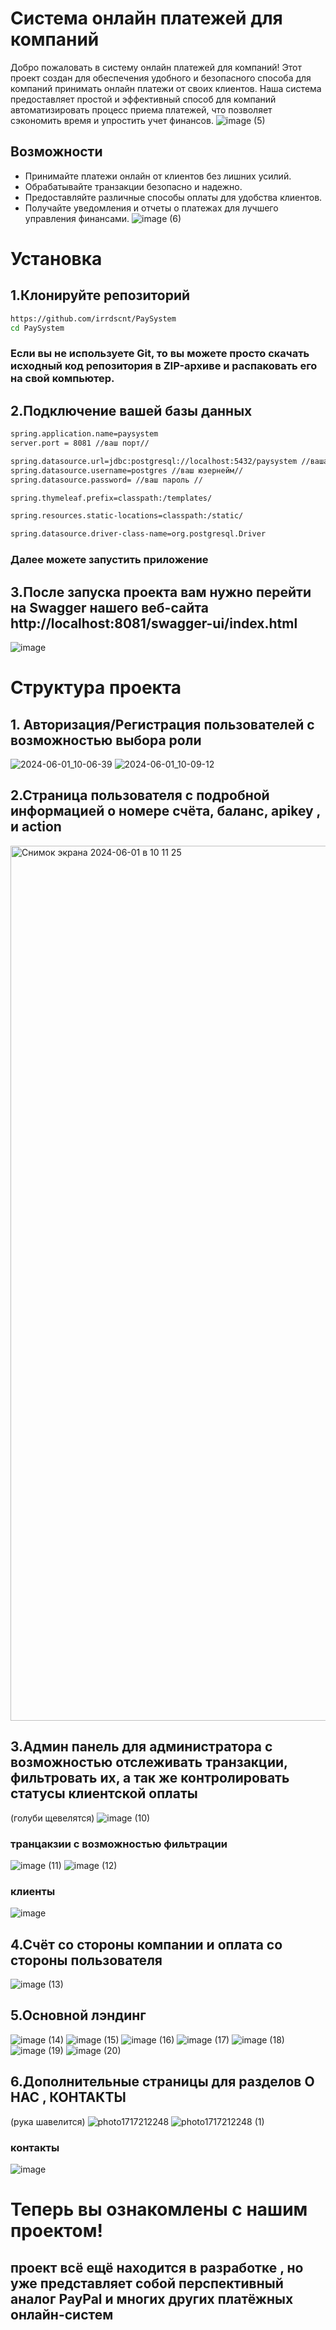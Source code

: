 # Система онлайн платежей для компаний

Добро пожаловать в систему онлайн платежей для компаний! Этот проект создан для обеспечения удобного и безопасного способа для компаний принимать онлайн платежи от своих клиентов. Наша система предоставляет простой и эффективный способ для компаний автоматизировать процесс приема платежей, что позволяет сэкономить время и упростить учет финансов.
![image (5)](https://github.com/irrdscnt/PaySystem/assets/116700521/91478926-d722-4d2b-bc45-cf9594d458d5)

## Возможности
- Принимайте платежи онлайн от клиентов без лишних усилий.
- Обрабатывайте транзакции безопасно и надежно.
- Предоставляйте различные способы оплаты для удобства клиентов.
- Получайте уведомления и отчеты о платежах для лучшего управления финансами.
![image (6)](https://github.com/irrdscnt/PaySystem/assets/116700521/119ae0b1-7de8-462a-a2d7-3a6d37a33605)

# Установка
## 1.Клонируйте репозиторий
```bash
https://github.com/irrdscnt/PaySystem
cd PaySystem
```
### Если вы не используете Git, то вы можете просто скачать исходный код репозитория в ZIP-архиве и распаковать его на свой компьютер.

## 2.Подключение вашей базы данных 
```bash
spring.application.name=paysystem 
server.port = 8081 //ваш порт//

spring.datasource.url=jdbc:postgresql://localhost:5432/paysystem //ваша база данных//
spring.datasource.username=postgres //ваш юзернейм//
spring.datasource.password= //ваш пароль //

spring.thymeleaf.prefix=classpath:/templates/

spring.resources.static-locations=classpath:/static/

spring.datasource.driver-class-name=org.postgresql.Driver
```
### Далее можете запустить приложение 

## 3.После запуска проекта вам нужно перейти на Swagger нашего веб-сайта http://localhost:8081/swagger-ui/index.html 
![image](https://github.com/irrdscnt/PaySystem/assets/116700521/8c0410d9-af0a-4791-8af0-52fea203d853)

# Cтруктура проекта

## 1. Авторизация/Pегистрация пользователей с возможностью выбора роли
   ![2024-06-01_10-06-39](https://github.com/irrdscnt/PaySystem/assets/116700521/c20b31dc-530b-497e-b150-d9370f3cd3a9)
   ![2024-06-01_10-09-12](https://github.com/irrdscnt/PaySystem/assets/116700521/07211bc5-b3f4-4af2-b3c8-701ce2cade42)
## 2.Страница пользователя с подробной информацией о номере счёта, баланс, apikey ,  и action
<img width="1400" alt="Снимок экрана 2024-06-01 в 10 11 25" src="https://github.com/irrdscnt/PaySystem/assets/116700521/bd0ba718-b19c-4757-9f26-cc2b85209a2f">

## 3.Админ панель для администратора с возможностью отслеживать транзакции, фильтровать их, а так же контролировать статусы клиентской оплаты 
(голуби щевелятся)
![image (10)](https://github.com/irrdscnt/PaySystem/assets/116700521/836e11a6-9350-445f-b912-cdb42ecd7db7) 
### транцакзии с возможностью фильтрации
![image (11)](https://github.com/irrdscnt/PaySystem/assets/116700521/d01f7b8a-9c5d-4610-83a3-5817457fd380)
![image (12)](https://github.com/irrdscnt/PaySystem/assets/116700521/4b77eaf4-992a-4091-a02d-5c63a9544842)
### клиенты 
![image](https://github.com/irrdscnt/PaySystem/assets/116700521/a3619122-bacb-42e9-9c7e-f2ba69acf889)

## 4.Счёт со стороны компании и оплата со стороны пользователя 
![image (13)](https://github.com/irrdscnt/PaySystem/assets/116700521/eefe636d-ba7c-4987-80f3-b9254d66755f)

## 5.Основной лэндинг
![image (14)](https://github.com/irrdscnt/PaySystem/assets/116700521/1dc4a488-d009-4869-8a5c-6cf81f838667)
![image (15)](https://github.com/irrdscnt/PaySystem/assets/116700521/85755b5c-c10e-441a-9a18-0f5a6a14bc3d)
![image (16)](https://github.com/irrdscnt/PaySystem/assets/116700521/0f1a6702-8353-439f-ac07-a6db1060451a)
![image (17)](https://github.com/irrdscnt/PaySystem/assets/116700521/8ed467ef-139a-4bd7-aab9-fd78ac1d72f3)
![image (18)](https://github.com/irrdscnt/PaySystem/assets/116700521/e7969139-8121-4fe7-9852-da2ba8f15f44)
![image (19)](https://github.com/irrdscnt/PaySystem/assets/116700521/6e2964f3-d795-4e5a-8d4f-a3ec3053724c)
![image (20)](https://github.com/irrdscnt/PaySystem/assets/116700521/c847cb9e-07f1-43d5-9fdc-e327705530a5)

## 6.Дополнительные страницы для разделов O НАС , КОНТАКТЫ 
(рука шавелится)
![photo1717212248](https://github.com/irrdscnt/PaySystem/assets/116700521/f479df8f-dd48-445c-82f0-ae576270f192)
![photo1717212248 (1)](https://github.com/irrdscnt/PaySystem/assets/116700521/d1d534e5-72d4-408f-a852-f472e46118e1)

### контакты 
![image](https://github.com/irrdscnt/PaySystem/assets/116700521/c57bd164-ec02-4bed-ac63-c70e8d19016b)

# Теперь вы ознакомлены с нашим проектом!
## проект всё ещё находится в разработке , но уже представляет собой перспективный аналог PayPal и многих других платёжных онлайн-систем 








   



  
